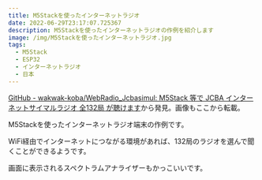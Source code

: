 ```yaml
---
title: M5Stackを使ったインターネットラジオ
date: 2022-06-29T23:17:07.725367
description: M5Stackを使ったインターネットラジオの作例を紹介します
image: /img/M5Stackを使ったインターネットラジオ.jpg
tags:
  - M5Stack
  - ESP32
  - インターネットラジオ
  - 日本
---
```

[GitHub - wakwak-koba/WebRadio_Jcbasimul: M5Stack 等で JCBA インターネットサイマルラジオ 全132局 が聴けます](https://github.com/wakwak-koba/WebRadio_Jcbasimul)から発見。画像もここから転載。

M5Stackを使ったインターネットラジオ端末の作例です。

WiFi経由でインターネットにつながる環境があれば、132局のラジオを選んで聞くことができるようです。

画面に表示されるスペクトラムアナライザーもかっこいいです。


